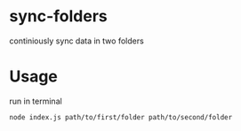 # sync-folders
continiously sync data in two folders

# Usage

run in terminal
```
node index.js path/to/first/folder path/to/second/folder
```
